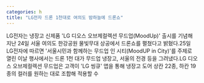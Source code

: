 ```yaml
---
categories: h
title: "LG전자 드론 1천대로 여의도 밤하늘에 드론쇼"
---
```

LG전자는 냉장고 신제품 &#39;LG 디오스 오브제컬렉션 무드업(MoodUp)&#39; 출시를 기념해 지난 24일 서울 여의도 한강공원 물빛무대 상공에서 드론쇼를 펼쳤다고 밝혔다.25일 LG전자에 따르면 &#39;서울시민과 함께하는 무드업 인 시티(MoodUP in City)&#39;를 주제로 열린 이날 행사에서는 드론 1천 대가 무드업 냉장고, 서울의 전경 등을 그려냈다.LG 디오스 오브제컬렉션 무드업은 고객이 &#39;LG 씽큐&#39; 앱을 통해 냉장고 도어 상칸 22종, 하칸 19종의 컬러를 원하는 대로 조합해 적용할 수